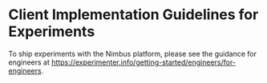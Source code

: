 # Client Implementation Guidelines for Experiments

To ship experiments with the Nimbus platform, please see the guidance for engineers at <https://experimenter.info/getting-started/engineers/for-engineers>.
